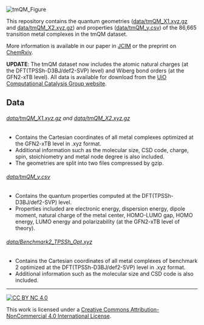 ![tmQM_Figure](https://user-images.githubusercontent.com/51946437/91875604-fabc5300-ec7b-11ea-9b0d-b6b308dc942b.png)

This repository contains the quantum geometries ([data/tmQM_X1.xyz.gz](data/tmQM_X1.xyz.gz) and [data/tmQM_X2.xyz.gz](data/tmQM_X2.xyz.gz)) and properties ([data/tmQM_y.csv](data/tmQM_y.csv)) of the 86,665 transition metal complexes in the tmQM dataset.

More information is available in our paper in [JCIM](https://pubs.acs.org/doi/10.1021/acs.jcim.0c01041) or the preprint on [ChemRxiv](https://chemrxiv.org/articles/preprint/The_tmQM_Dataset_-_Quantum_Geometries_and_Properties_of_86k_Transition_Metal_Complexes/12894818/1).

**UPDATE**: The tmQM dataset now includes the atomic natural charges (at the DFT(TPSSh-D3BJ/def2-SVP) level) and Wiberg bond orders (at the GFN2-xTB level). All data is available for download from the [UiO Computational Catalysis Group website](https://www.uiocompcat.info/tmqmdataset).

## Data
###### [data/tmQM_X1.xyz.gz](data/tmQM_X1.xyz.gz) and [data/tmQM_X2.xyz.gz](data/tmQM_X2.xyz.gz)
- Contains the Cartesian coordinates of all metal complexes optimized at the GFN2-xTB level in .xyz format.
- Additional information such as the molecular size, CSD code, charge, spin, stoichiometry and metal node degree is also included.
- The geometries are split into two files compressed by gzip.

###### [data/tmQM_y.csv](data/tmQM_y.csv)
- Contains the quantum properties computed at the DFT(TPSSh-D3BJ/def2-SVP) level.
- Properties included are electronic energy, dispersion energy, dipole moment, natural charge of the metal center, HOMO-LUMO gap, HOMO energy, LUMO energy and polarizability (at the GFN2-xTB level of theory).

###### [data/Benchmark2_TPSSh_Opt.xyz](data/Benchmark2_TPSSh_Opt.xyz)
- Contains the Cartesian coordinates of all metal complexes of benchmark 2 optimized at the DFT(TPSSh-D3BJ/def2-SVP) level in .xyz format.
- Additional information such as the molecular size and CSD code is also included.

---

[![CC BY NC 4.0][cc-by-nc-image]][cc-by-nc]

This work is licensed under a
[Creative Commons Attribution-NonCommercial 4.0 International License][cc-by-nc].

[cc-by-nc]: http://creativecommons.org/licenses/by-nc/4.0/
[cc-by-nc-image]: https://i.creativecommons.org/l/by-nc/4.0/88x31.png
